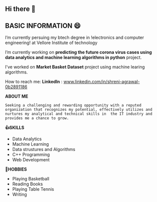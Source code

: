 ## Hi there 👋

<!--
**shreni123/shreni123** is a ✨ _special_ ✨ repository because its `README.md` (this file) appears on your GitHub profile
-->
## BASIC INFORMATION :smile:

I’m currently persuing my btech degree in !electronics and computer engineering! at Vellore Institute of technology

I’m currently working on **predicting the future corona virus cases using data analytics and machine learning algorithms in python** project.

I've worked on **Market Basket Dataset** project using machine learing algorithms.

How to reach me: **LinkedIn** : www.linkedin.com/in/shreni-agrawal-0b2891186



 
 
 **ABOUT ME**
 ``` 
Seeking a challenging and rewarding opportunity with a reputed organization that recognizes my potential, effectively utilizes and nurtures my analytical and technical skills in  the IT industry and provides me a chance to grow. 
 ```


**:+1:SKILLS**

 * Data Analytics
 * Machine Learning
 * Data strustures and Algorithms
 * C++ Programming
 * Web Development
 
 
 **:girl:HOBBIES**
  
  * Playing Basketball
  * Reading Books
  * Playing Table Tennis
  * Writing


